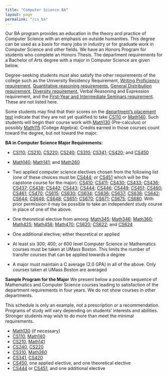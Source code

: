 ```yaml
---
title: "Computer Science BA"
layout: page
permalink: "/cs_ba"
---
```



Our BA program provides an education in the theory and practice of Computer Science with an emphasis on outside humanities. This degree can be used as a basis for many jobs in industry or for graduate work in Computer Science and other fields. We have an Honors Program for students who complete an Honors Thesis. The department requirements for a Bachelor of Arts degree with a major in Computer Science are given below.

Degree-seeking students must also satisfy the other requirements of the college such as the University Residency Requirement, [Writing Proficiency requirement](https://www.umb.edu/academics/vpass/undergraduate_studies/writing_proficiency), [Quantitative reasoning requirements](https://www.umb.edu/academics/vpass/undergraduate_studies/general_education_requirements/quantitative_reasoning), [General Distribution requirement](https://www.umb.edu/academics/vpass/undergraduate_studies/general_education_requirements/distribution_requirement), [Diversity requirement](https://www.umb.edu/academics/vpass/undergraduate_studies/general_education_requirements/diversity_requirement), Verbal Reasoning and Expression requirement, and the [First-Year and Intermediate Seminars requirement](https://www.umb.edu/academics/seas/undergraduate-studies/general-education-requirements/first-year-and-intermediate-seminars/). These are not listed here.

Some students may find that their scores on the [department’s placement test](https://www.umb.edu/science-mathematics/student-success-center/math-placement/) indicate that they are not yet qualified to take [CS110]({{site.baseurl}}/academics/courses/CS110) or [Math140](https://www.umb.edu/academics/course_catalog/course_info/ugrd_MATH_all_140). Such students will begin their course work with [Math130](https://www.umb.edu/academics/course_catalog/course_info/ugrd_MATH_all_130) (Pre-calculus) or possibly [Math115](https://www.umb.edu/academics/course_catalog/course_info/ugrd_MATH_all_115) (College Algebra). Credits earned in those courses count toward the degree, but not toward the major.

**BA in Computer Science Major Requirements:**

- [CS110]({{site.baseurl}}/academics/courses/CS110); [CS210]({{site.baseurl}}/academics/courses/CS210); [CS220]({{site.baseurl}}/academics/courses/CS220); [CS240]({{site.baseurl}}/academics/courses/CS240); [CS310]({{site.baseurl}}/academics/courses/CS310); [CS341]({{site.baseurl}}/academics/courses/CS341); [CS420]({{site.baseurl}}/academics/courses/CS420); and [CS450]({{site.baseurl}}/academics/courses/CS450)
- [Math140](https://www.umb.edu/academics/course_catalog/course_info/ugrd_MATH_all_140); [Math141](https://www.umb.edu/academics/course_catalog/course_info/ugrd_MATH_all_141); and [Math260](https://www.umb.edu/academics/course_catalog/course_info/ugrd_MATH_all_260)
- Two applied computer science electives chosen from the following list (one of these choices must be [CS444]({{site.baseurl}}/academics/courses/CS444); or [CS451]({{site.baseurl}}/academics/courses/CS451) which will be the capstone course for the major): [CS410]({{site.baseurl}}/academics/courses/CS410); [CS411]({{site.baseurl}}/academics/courses/CS411); [CS430]({{site.baseurl}}/academics/courses/CS430); [CS433]({{site.baseurl}}/academics/courses/CS433); [CS436]({{site.baseurl}}/academics/courses/CS436); [CS437]({{site.baseurl}}/academics/courses/CS437); [CS438]({{site.baseurl}}/academics/courses/CS438); [CS442]({{site.baseurl}}/academics/courses/CS442); [CS443]({{site.baseurl}}/academics/courses/CS443); [CS444]({{site.baseurl}}/academics/courses/CS444); [CS446]({{site.baseurl}}/academics/courses/CS446); [CS449]({{site.baseurl}}/academics/courses/CS449); [CS451]({{site.baseurl}}/academics/courses/CS451); [CS460]({{site.baseurl}}/academics/courses/CS460); [CS461]({{site.baseurl}}/academics/courses/CS461); [CS470]({{site.baseurl}}/academics/courses/CS470); [CS615]({{site.baseurl}}/academics/courses/CS615); [CS630]({{site.baseurl}}/academics/courses/CS630); [CS634]({{site.baseurl}}/academics/courses/CS634); [CS636]({{site.baseurl}}/academics/courses/CS636); [CS637]({{site.baseurl}}/academics/courses/CS637); [CS638]({{site.baseurl}}/academics/courses/CS638); [CS642]({{site.baseurl}}/academics/courses/CS642); [CS644]({{site.baseurl}}/academics/courses/CS644); [CS646]({{site.baseurl}}/academics/courses/CS646); [CS648]({{site.baseurl}}/academics/courses/CS648); [CS651]({{site.baseurl}}/academics/courses/CS651); [CS670]({{site.baseurl}}/academics/courses/CS670); [CS671]({{site.baseurl}}/academics/courses/CS671); [CS675]({{site.baseurl}}/academics/courses/CS675); [CS680]({{site.baseurl}}/academics/courses/CS680). With prior permission it may be possible to take an independent study course in place of one of the above.
- One theoretical elective from among: [Math345](https://www.umb.edu/academics/course_catalog/course_info/ugrd_MATH_all_345); [Math346](https://www.umb.edu/academics/course_catalog/course_info/ugrd_MATH_all_346); [Math360](https://www.umb.edu/academics/course_catalog/course_info/ugrd_MATH_all_360); [Math425](https://www.umb.edu/academics/course_catalog/course_info/ugrd_MATH_all_425); [Math458](https://www.umb.edu/academics/course_catalog/course_info/ugrd_MATH_all_458); [Math470](https://www.umb.edu/academics/course_catalog/course_info/ugrd_MATH_all_470); [CS620]({{site.baseurl}}/academics/courses/CS620); [CS622]({{site.baseurl}}/academics/courses/CS622); and [CS624](https://courses.umb.edu/course_catalog/course_info/grd_cs_all_624)

- One additional elective; either theoretical or applied
- At least six 300; 400; or 600 level Computer Science or Mathematics courses must be taken at UMass Boston. This limits the number of transfer courses that can be applied towards a degree
- A major must maintain a C average (2.0 GPA) in all of the above. Only courses taken at UMass Boston are averaged

**Sample Program for the Major**
We present below a possible sequence of Mathematics and Computer Science courses leading to satisfaction of the department requirements in four years. We do not show courses in other departments.

This schedule is only an example, not a prescription or a recommendation. Programs of study will vary depending on students’ interests and abilities. Stronger students may wish to do more than meet the minimal requirements.

- [Math130](https://www.umb.edu/academics/course_catalog/course_info/ugrd_MATH_all_130) (if necessary)
- [CS110]({{site.baseurl}}/academics/courses/CS110), [Math140](https://www.umb.edu/academics/course_catalog/course_info/ugrd_MATH_all_140)
- [CS210]({{site.baseurl}}/academics/courses/CS210), [Math141](https://www.umb.edu/academics/course_catalog/course_info/ugrd_MATH_all_141)
- [CS240]({{site.baseurl}}/academics/courses/CS240), [CS220]({{site.baseurl}}/academics/courses/CS220)
- [CS310]({{site.baseurl}}/academics/courses/CS310), [Math260](https://www.umb.edu/academics/course_catalog/course_info/ugrd_MATH_all_260)
- [CS341]({{site.baseurl}}/academics/courses/CS341), [CS420]({{site.baseurl}}/academics/courses/CS420)
- [CS450]({{site.baseurl}}/academics/courses/CS450), one applied elective, and one theoretical elective
- [CS444]({{site.baseurl}}/academics/courses/CS444) or [CS451]({{site.baseurl}}/academics/courses/CS451), and one additional elective
